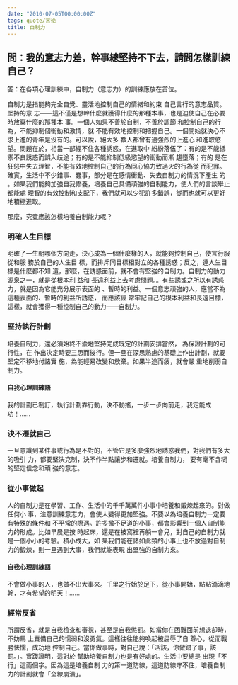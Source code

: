 ```yaml
---
date: "2010-07-05T00:00:00Z"
tags: quote/言论
title: 自制力
---
```


## 問：我的意志力差，幹事總堅持不下去，請問怎樣訓練自己？

答：在各項心理訓練中，自制力（意志力）的訓練應放在首位。

自制力是指能夠完全自覺、靈活地控制自己的情緒和約束 自己言行的意志品質。堅持的意
志——這不僅是想幹什麼就獲得什麼的那種本事，也是迫使自己在必要時放棄什麼的那種本
事。一個人如果不善於自制，不善於調節 和控制自己的行為，不能抑制個衝動和激情，就
不能有效地控制和把握自己。一個開始就決心不求上進的青年是沒有的。可以說，絕大多
數人都曾有過強烈的上進心 和進取慾望。問題在於，相當一部經不住各種誘惑，在進取中
紛紛落伍了：有的是不能抵禦不良誘惑而誤入歧途；有的是不能抑制低級慾望的衝動而漸
趨墮落；有的 是在狂怒中失去理智，不能有效地控制自己的行為同心協力致過火的行為從
而犯罪。確實，生活中不少錯事、蠢事，部分是在感情衝動、失去自制力的情況下產生 的
。如果我們能夠加強自我修養，培養自己具備頑強的自制能力，使人們的言談舉止都能處
理智的有效控制和支配下，我們就可以少犯許多錯誤，從而也就可以更好 地積極進取。

那麼，究竟應該怎樣培養自制能力呢？

### 明確人生目標

明確了一生朝哪個方向走，決心成為一個什麼樣的人，就能夠控制自己，使言行服從和服
務於自己的人生目 標，而排斥同目標相對立的各種誘惑；反之，連人生目標是什麼都不知
道，那麼，在誘惑面前，就不會有堅強的自制力。自制力的動力源泉之一，就是從根本利
益和 長遠利益上去考慮問題。。有些誘或之所以有誘惑力，就是因為它能充分展示表面的
、暫時的利益。一個意志頑強的人，應當不為這種表面的、暫時的利益所誘惑， 而應該經
常牢記自己的根本利益和長遠目標，這樣，就會獲得一種控制自己的動力——自制力。

### 堅持執行計劃

培養自制力，還必須始終不渝地堅持完成既定的計劃安排當然， 為保證計劃的可行性，在
作出決定時要三思而後行。但一旦在深思熟慮的基礎上作出計劃，就要堅定不移地付諸實
施，為能輕易改變和放棄。如果半途而疲，就會嚴 重地削弱自制力。

#### 自我心理訓練語

我的計劃已制訂，執行計劃靠行動，決不動搖，一步一步向前走，我定能成功！……

### 決不遷就自己

一旦意識到某件事或行為是不對的，不管它是多麼強烈地誘惑我們，對我們有多大的吸引
力，都要堅決克制，決不作半點讓步和遷就。培養自制力， 要有毫不含糊的堅定信念和頑
強的意志。

### 從小事做起

人的自制力是在學習、工作、生活中的千千萬萬件小事中培養和鍛煉起來的。對做任何小
事，注意訓練意志力，會使人變得更加堅強。不要以為培養自制力一定要有特殊的條件和
不平常的際遇。許多微不足道的小事，都會影響到一個人自制能力的形成。比如早晨是按
時起床，還是在被窩裡再躺一會兒，對自己的自制力就是一個小小的考驗。積小成大，如
果我們能在諸如此類的小事上也不放過對自制力的鍛煉，則一旦遇到大事，我們就能表現
出堅強的自制力來。

#### 自我心理訓練語

不會做小事的人，也做不出大事來。千里之行始於足下，從小事開始，點點滴滴地幹，才有希望的明天！……

### 經常反省

所謂反省，就是自我檢查和審視，甚至是自我懲罰。如當你在困難面前想退卻時，不妨馬
上責備自己的懦弱和沒勇氣。這樣往往能夠喚起被屈辱了自 尊心，從而戰勝怯懦，成功地
控制自己。當你做事時，對自己說：「活該，你做錯了事，該罰。」。實踐證明，這對於
幫助培養自制力也是有好處的。生活中要總是 出現「不行」這兩個字。因為這是培養自制
力的第一道防線，這道防線守不住，培養自制力的計劃就會「全線崩潰」。
